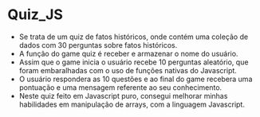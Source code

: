 # Quiz_JS

- Se trata de um quiz de fatos históricos, onde contém uma coleção de dados com 30 perguntas sobre fatos históricos.
- A função do game quiz é receber e armazenar o nome do usuário.
- Assim que o game inicia o usuário recebe 10 perguntas aleatório, que foram embaralhadas com o uso de funções nativas do Javascript.
- O usuário respondera as 10 questões e ao final do game recebera uma pontuação e uma mensagem referente ao seu conhecimento.
- Neste quiz feito em Javascript puro, consegui melhorar minhas habilidades em manipulação de arrays, com a linguagem Javascript.
